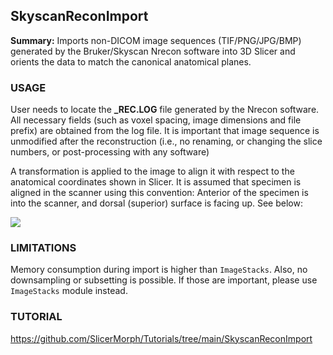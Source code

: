 ## SkyscanReconImport
**Summary:** Imports non-DICOM image sequences (TIF/PNG/JPG/BMP) generated by the Bruker/Skyscan Nrecon software into 3D Slicer and orients the data to match the canonical anatomical planes.

### USAGE
User needs to locate the **_REC.LOG** file generated by the Nrecon software. All necessary fields (such as voxel spacing, image dimensions and file prefix) are obtained from the log file. It is important that image sequence is unmodified after the reconstruction (i.e., no renaming, or changing the slice numbers, or post-processing with any software)

A transformation is applied to the image to align it with respect to the anatomical coordinates shown in Slicer. It is assumed that specimen is aligned in the scanner using this convention: Anterior of the specimen is into the scanner, and dorsal (superior) surface is facing up. See below:

<img src="Coordinate_system.png">

### LIMITATIONS
Memory consumption during import is higher than `ImageStacks`. Also, no downsampling or subsetting is possible. If those are important, please use `ImageStacks` module instead.

### TUTORIAL
https://github.com/SlicerMorph/Tutorials/tree/main/SkyscanReconImport



